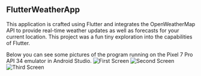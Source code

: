 ## FlutterWeatherApp

This application is crafted using Flutter and integrates the OpenWeatherMap API to provide real-time weather updates as well as forecasts for your current location. This project was a fun tiny exploration into the capabilities of Flutter.

Below you can see some pictures of the program running on the Pixel 7 Pro API 34 emulator in Android Studio.
![First Screen](https://hackmd.io/_uploads/HkjHSoza2.png)
![Second Screen](https://hackmd.io/_uploads/H1fLSofp2.png)
![Third Screen](https://hackmd.io/_uploads/ByPIrizah.png)
